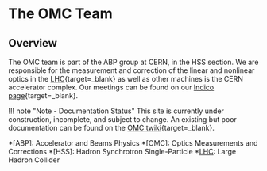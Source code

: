 # The OMC Team

## Overview

The OMC team is part of the ABP group at CERN, in the HSS section.
We are responsible for the measurement and correction of the linear and nonlinear optics in the [LHC][lhc]{target=_blank} as well as other machines is the CERN accelerator complex.
Our meetings can be found on our [Indico page][omc_indico]{target=_blank}.

!!! note "Note - Documentation Status"
    This site is currently under construction, incomplete, and subject to change.
    An existing but poor documentation can be found on the [OMC twiki][omc_twiki]{target=_blank}.


*[ABP]: Accelerator and Beams Physics
*[OMC]: Optics Measurements and Corrections
*[HSS]: Hadron Synchrotron Single-Particle
*[LHC]: Large Hadron Collider

[lhc]: https://home.cern/science/accelerators/large-hadron-collider
[omc_indico]: https://indico.cern.ch/category/5986/
[omc_twiki]: https://twiki.cern.ch/twiki/bin/view/BEABP/OMC